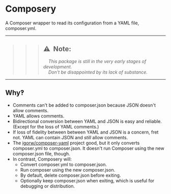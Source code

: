 # Composery
A Composer wrapper to read its configuration from a YAML file, composer.yml.

---
> > > ## ⚠️&nbsp;&nbsp;Note:  
> > > &nbsp;&nbsp;&nbsp;&nbsp;_This package is still in the very early stages of development._  
> > > &nbsp;&nbsp;&nbsp;&nbsp;_Don't be disappointed by its lack of substance._  
---

## Why‽
* Comments can't be added to composer.json because JSON doesn't allow comments.
* YAML allows comments.
* Bidirectional conversion between YAML and JSON is easy and reliable.  (Except for the loss of YAML comments.)
* If loss of fidelity between between YAML and JSON is a concern, fret not.  YAML can contain JSON and _still_ allow comments.
* The [igorw/composer-yaml](https://github.com/igorw/composer-yaml) project good, but it only converts composer.yml to composer.json.  It doesn't run Composer using the new composer.json file, though.
* In contrast, Composery will:
  * Convert composer.yml to composer.json.
  * Run composer using the new composer.json.
  * By default, delete composer.json before exiting.
  * Optionally keep composer.json when exiting, which is useful for debugging or distribution.
